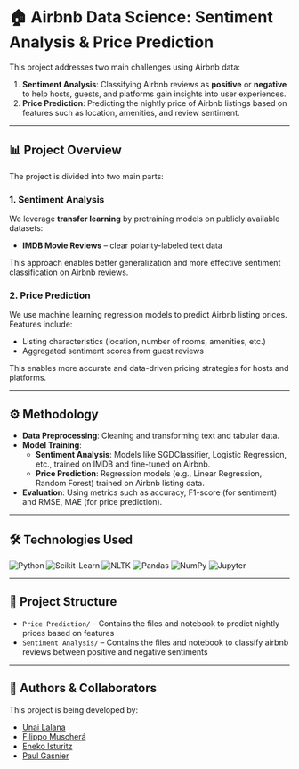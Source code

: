 # 🏠 Airbnb Data Science: Sentiment Analysis & Price Prediction

This project addresses two main challenges using Airbnb data:

1. **Sentiment Analysis**: Classifying Airbnb reviews as **positive** or **negative** to help hosts, guests, and platforms gain insights into user experiences.
2. **Price Prediction**: Predicting the nightly price of Airbnb listings based on features such as location, amenities, and review sentiment.

---

## 📊 Project Overview

The project is divided into two main parts:

### 1. Sentiment Analysis

We leverage **transfer learning** by pretraining models on publicly available datasets:

- **IMDB Movie Reviews** – clear polarity-labeled text data

This approach enables better generalization and more effective sentiment classification on Airbnb reviews.

### 2. Price Prediction

We use machine learning regression models to predict Airbnb listing prices. Features include:

- Listing characteristics (location, number of rooms, amenities, etc.)
- Aggregated sentiment scores from guest reviews

This enables more accurate and data-driven pricing strategies for hosts and platforms.

---

## ⚙️ Methodology

- **Data Preprocessing**: Cleaning and transforming text and tabular data.
- **Model Training**:
  - **Sentiment Analysis**: Models like SGDClassifier, Logistic Regression, etc., trained on IMDB and fine-tuned on Airbnb.
  - **Price Prediction**: Regression models (e.g., Linear Regression, Random Forest) trained on Airbnb listing data.
- **Evaluation**: Using metrics such as accuracy, F1-score (for sentiment) and RMSE, MAE (for price prediction).

---

## 🛠️ Technologies Used

![Python](https://img.shields.io/badge/Python-3776AB?style=for-the-badge&logo=python&logoColor=white)
![Scikit-Learn](https://img.shields.io/badge/Scikit--Learn-F7931E?style=for-the-badge&logo=scikit-learn&logoColor=white)
![NLTK](https://img.shields.io/badge/NLTK%20-4B8BBE?style=for-the-badge&logo=python&logoColor=white)
![Pandas](https://img.shields.io/badge/Pandas-150458?style=for-the-badge&logo=pandas&logoColor=white)
![NumPy](https://img.shields.io/badge/NumPy-013243?style=for-the-badge&logo=numpy&logoColor=white)
![Jupyter](https://img.shields.io/badge/Jupyter-F37626?style=for-the-badge&logo=jupyter&logoColor=white)

---

## 📁 Project Structure

- `Price Prediction/` – Contains the files and notebook to predict nightly prices based on features
- `Sentiment Analysis/` – Contains the files and notebook to classify airbnb reviews between positive and negative sentiments

---

## 👥 Authors & Collaborators

This project is being developed by:

- [Unai Lalana](https://github.com/UnaiLalana)
- [Filippo Muscherá](https://github.com/FilippoMuschera)
- [Eneko Isturitz](https://github.com/EnekoIsturitzSesma)
- [Paul Gasnier](https://github.com/TheBloodMan49)
